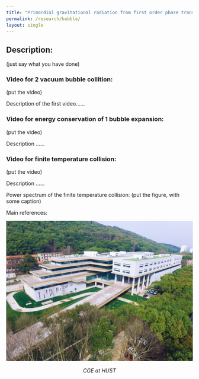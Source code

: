 ```yaml
---
title: "Primordial gravitational radiation from first order phase transition in the early universe"
permalink: /research/bubble/
layout: single
---
```


## Description: 

(just say what you have done)

### Video for 2 vacuum bubble collition: 
(put the video)

Description of the first video......

### Video for energy conservation of 1 bubble expansion:
(put the video)

Description ...... 

### Video for finite temperature collision:
(put the video)

Description ...... 

Power spectrum of the finite temperature collision:
(put the figure, with some caption)


Main references:


<div style="text-align: center;">
  <img src="/files/CGEpicture.png" alt="Experiment Setup for Project 1" />
  <p><em>CGE at HUST</em></p>
</div>


